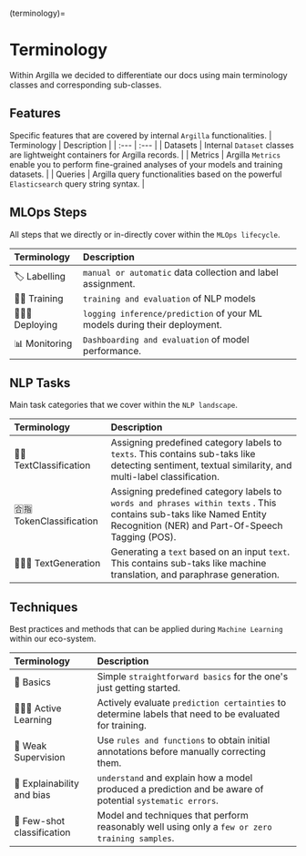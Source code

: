 (terminology)=
# Terminology

Within Argilla we decided to differentiate our docs using main terminology classes and corresponding sub-classes.

## Features

Specific features that are covered by internal `Argilla` functionalities.
| Terminology | Description |
| :--- | :--- |
| Datasets       | Internal `Dataset` classes are lightweight containers for Argilla records.        |
| Metrics       | Argilla `Metrics` enable you to perform fine-grained analyses of your models and training datasets.        |
| Queries       | Argilla query functionalities based on the powerful `Elasticsearch` query string syntax.        |


## MLOps Steps
All steps that we directly or in-directly cover within the `MLOps lifecycle`.

| Terminology | Description |
| :--- | :--- |
| 🏷 Labelling       | `manual or automatic` data collection and label assignment.        |
| 💪🏽 Training      |  `training and evaluation` of NLP models  |
| 👨🏽‍💻 Deploying       | `logging inference/prediction` of your ML models during their deployment.        |
| 📊 Monitoring       | `Dashboarding and evaluation` of model performance.        |


## NLP Tasks

Main task categories that we cover within the `NLP landscape`.

| Terminology | Description |
| :--- | :--- |
| 📕📗 TextClassification      | Assigning predefined category labels to `texts`. This contains sub-taks like detecting sentiment, textual similarity, and multi-label classification. |
| 🈴🈯️ TokenClassification      | Assigning predefined category labels to `words and phrases within texts` . This contains sub-taks like Named Entity Recognition (NER) and Part-Of-Speech Tagging (POS).      |
| 👨🏽💬 TextGeneration       | Generating a `text` based on an input `text`.  This contains sub-taks like machine translation, and paraphrase generation. |

## Techniques

Best practices and methods that can be applied during `Machine Learning` within our eco-system.

| Terminology | Description |
| :--- | :--- |
| 🍼 Basics       | Simple `straightforward basics` for the one's just getting started.      |
| 👨🏽‍🏫 Active Learning       | Actively evaluate `prediction certainties` to determine labels that need to be evaluated for training.        |
| 👮 Weak Supervision      | Use `rules and functions` to obtain initial annotations before manually correcting them.      |
| 🔎 Explainability and bias       | `understand` and explain how a model produced a prediction and be aware of potential `systematic errors`.     |
| 🔫 Few-shot classification      | Model and techniques that perform reasonably well using only a `few or zero training samples`.        |